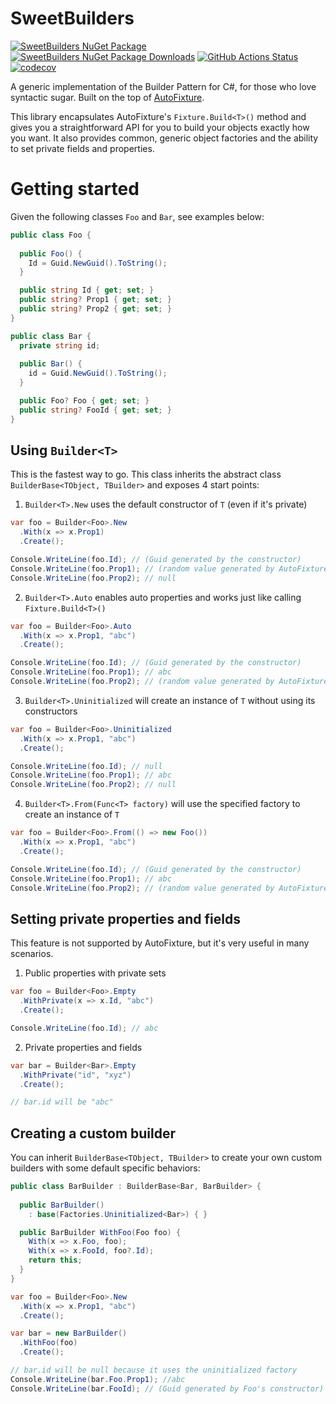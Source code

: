 # SweetBuilders

[![SweetBuilders NuGet Package](https://img.shields.io/nuget/v/SweetBuilders.svg)](https://www.nuget.org/packages/SweetBuilders/) [![SweetBuilders NuGet Package Downloads](https://img.shields.io/nuget/dt/SweetBuilders)](https://www.nuget.org/packages/SweetBuilders) [![GitHub Actions Status](https://github.com/victorsebrito/SweetBuilders/workflows/Build/badge.svg?branch=main)](https://github.com/victorsebrito/SweetBuilders/actions) [![codecov](https://codecov.io/gh/victorsebrito/SweetBuilders/branch/main/graph/badge.svg?token=aNLf6TFCJH)](https://codecov.io/gh/victorsebrito/SweetBuilders)

A generic implementation of the Builder Pattern for C#, for those who love syntactic sugar. Built on the top of [AutoFixture](https://github.com/AutoFixture/AutoFixture).

This library encapsulates AutoFixture's `Fixture.Build<T>()` method and gives you a straightforward API for you to build your objects exactly how you want. It also provides common, generic object factories and the ability to set private fields and properties.

# Getting started

Given the following classes `Foo` and `Bar`, see examples below:

```c#
public class Foo {
  
  public Foo() {
    Id = Guid.NewGuid().ToString();
  }

  public string Id { get; set; }
  public string? Prop1 { get; set; }
  public string? Prop2 { get; set; }
}

public class Bar {
  private string id;
  
  public Bar() {
    id = Guid.NewGuid().ToString();
  }

  public Foo? Foo { get; set; }
  public string? FooId { get; set; }
}
```

## Using `Builder<T>`

This is the fastest way to go. This class inherits the abstract class `BuilderBase<TObject, TBuilder>` and exposes 4 start points:

1. `Builder<T>.New` uses the default constructor of `T` (even if it's private)
```c#
var foo = Builder<Foo>.New
  .With(x => x.Prop1)
  .Create();

Console.WriteLine(foo.Id); // (Guid generated by the constructor)
Console.WriteLine(foo.Prop1); // (random value generated by AutoFixture)
Console.WriteLine(foo.Prop2); // null
```

2. `Builder<T>.Auto` enables auto properties and works just like calling `Fixture.Build<T>()`
```c#
var foo = Builder<Foo>.Auto
  .With(x => x.Prop1, "abc")
  .Create();

Console.WriteLine(foo.Id); // (Guid generated by the constructor)
Console.WriteLine(foo.Prop1); // abc
Console.WriteLine(foo.Prop2); // (random value generated by AutoFixture)
```

3. `Builder<T>.Uninitialized` will create an instance of `T` without using its constructors
```c#
var foo = Builder<Foo>.Uninitialized
  .With(x => x.Prop1, "abc")
  .Create();

Console.WriteLine(foo.Id); // null
Console.WriteLine(foo.Prop1); // abc
Console.WriteLine(foo.Prop2); // null
```

4. `Builder<T>.From(Func<T> factory)` will use the specified factory to create an instance of `T`
```c#
var foo = Builder<Foo>.From(() => new Foo())
  .With(x => x.Prop1, "abc")
  .Create();

Console.WriteLine(foo.Id); // (Guid generated by the constructor)
Console.WriteLine(foo.Prop1); // abc
Console.WriteLine(foo.Prop2); // (random value generated by AutoFixture)
```

## Setting private properties and fields

This feature is not supported by AutoFixture, but it's very useful in many scenarios.

1. Public properties with private sets

```c#
var foo = Builder<Foo>.Empty
  .WithPrivate(x => x.Id, "abc")
  .Create();

Console.WriteLine(foo.Id); // abc
```

2. Private properties and fields

```c#
var bar = Builder<Bar>.Empty
  .WithPrivate("id", "xyz")
  .Create();

// bar.id will be "abc"
```

## Creating a custom builder

You can inherit `BuilderBase<TObject, TBuilder>` to create your own custom builders with some default specific behaviors:

```c#
public class BarBuilder : BuilderBase<Bar, BarBuilder> {
  
  public BarBuilder()
    : base(Factories.Uninitialized<Bar>) { }

  public BarBuilder WithFoo(Foo foo) {
    With(x => x.Foo, foo);
    With(x => x.FooId, foo?.Id);
    return this;
  }
}

var foo = Builder<Foo>.New
  .With(x => x.Prop1, "abc")
  .Create();

var bar = new BarBuilder()
  .WithFoo(foo)
  .Create();

// bar.id will be null because it uses the uninitialized factory
Console.WriteLine(bar.Foo.Prop1); //abc
Console.WriteLine(bar.FooId); // (Guid generated by Foo's constructor)
```
